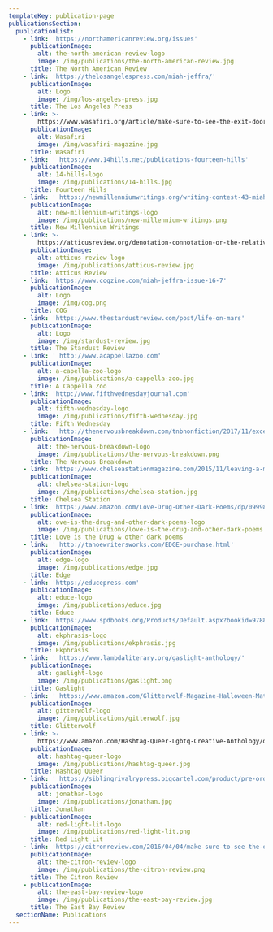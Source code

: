 ```yaml
---
templateKey: publication-page
publicationsSection:
  publicationList:
    - link: 'https://northamericanreview.org/issues'
      publicationImage:
        alt: the-north-american-review-logo
        image: /img/publications/the-north-american-review.jpg
      title: The North American Review
    - link: 'https://thelosangelespress.com/miah-jeffra/'
      publicationImage:
        alt: Logo
        image: /img/los-angeles-press.jpg
      title: The Los Angeles Press
    - link: >-
        https://www.wasafiri.org/article/make-sure-to-see-the-exit-door-by-miah-jeffra/
      publicationImage:
        alt: Wasafiri
        image: /img/wasafiri-magazine.jpg
      title: Wasafiri
    - link: ' https://www.14hills.net/publications-fourteen-hills'
      publicationImage:
        alt: 14-hills-logo
        image: /img/publications/14-hills.jpg
      title: Fourteen Hills
    - link: ' https://newmillenniumwritings.org/writing-contest-43-miah-jeffra-flash-fiction-winner/'
      publicationImage:
        alt: new-millennium-writings-logo
        image: /img/publications/new-millennium-writings.png
      title: New Millennium Writings
    - link: >-
        https://atticusreview.org/denotation-connotation-or-the-relativity-of-shit/
      publicationImage:
        alt: atticus-review-logo
        image: /img/publications/atticus-review.jpg
      title: Atticus Review
    - link: 'https://www.cogzine.com/miah-jeffra-issue-16-7'
      publicationImage:
        alt: Logo
        image: /img/cog.png
      title: COG
    - link: 'https://www.thestardustreview.com/post/life-on-mars'
      publicationImage:
        alt: Logo
        image: /img/stardust-review.jpg
      title: The Stardust Review
    - link: ' http://www.acappellazoo.com'
      publicationImage:
        alt: a-capella-zoo-logo
        image: /img/publications/a-cappella-zoo.jpg
      title: A Cappella Zoo
    - link: 'http://www.fifthwednesdayjournal.com'
      publicationImage:
        alt: fifth-wednesday-logo
        image: /img/publications/fifth-wednesday.jpg
      title: Fifth Wednesday
    - link: ' http://thenervousbreakdown.com/tnbnonfiction/2017/11/excerpt-from-the-first-church-of-whats-happening-by-miah-jeffra/'
      publicationImage:
        alt: the-nervous-breakdown-logo
        image: /img/publications/the-nervous-breakdown.png
      title: The Nervous Breakdown
    - link: 'https://www.chelseastationmagazine.com/2015/11/leaving-a-mark.html'
      publicationImage:
        alt: chelsea-station-logo
        image: /img/publications/chelsea-station.jpg
      title: Chelsea Station
    - link: 'https://www.amazon.com/Love-Drug-Other-Dark-Poems/dp/0999889508'
      publicationImage:
        alt: ove-is-the-drug-and-other-dark-poems-logo
        image: /img/publications/love-is-the-drug-and-other-dark-poems.jpg
      title: Love is the Drug & other dark poems
    - link: ' http://tahoewritersworks.com/EDGE-purchase.html'
      publicationImage:
        alt: edge-logo
        image: /img/publications/edge.jpg
      title: Edge
    - link: 'https://educepress.com'
      publicationImage:
        alt: educe-logo
        image: /img/publications/educe.jpg
      title: Educe
    - link: 'https://www.spdbooks.org/Products/Default.aspx?bookid=9788892926219'
      publicationImage:
        alt: ekphrasis-logo
        image: /img/publications/ekphrasis.jpg
      title: Ekphrasis
    - link: ' https://www.lambdaliterary.org/gaslight-anthology/'
      publicationImage:
        alt: gaslight-logo
        image: /img/publications/gaslight.png
      title: Gaslight
    - link: ' https://www.amazon.com/Glitterwolf-Magazine-Halloween-Matt-Cresswell/dp/1518721036'
      publicationImage:
        alt: gitterwolf-logo
        image: /img/publications/gitterwolf.jpg
      title: Glitterwolf
    - link: >-
        https://www.amazon.com/Hashtag-Queer-Lgbtq-Creative-Anthology/dp/194695201X
      publicationImage:
        alt: hashtag-queer-logo
        image: /img/publications/hashtag-queer.jpg
      title: Hashtag Queer
    - link: ' https://siblingrivalrypress.bigcartel.com/product/pre-order-jonathan-issue-10-a-journal-of-queer-male-fiction-last-all-male-issue'
      publicationImage:
        alt: jonathan-logo
        image: /img/publications/jonathan.jpg
      title: Jonathan
    - publicationImage:
        alt: red-light-lit-logo
        image: /img/publications/red-light-lit.png
      title: Red Light Lit
    - link: 'https://citronreview.com/2016/04/04/make-sure-to-see-the-exit-door/'
      publicationImage:
        alt: the-citron-review-logo
        image: /img/publications/the-citron-review.png
      title: The Citron Review
    - publicationImage:
        alt: the-east-bay-review-logo
        image: /img/publications/the-east-bay-review.jpg
      title: The East Bay Review
  sectionName: Publications
---
```


